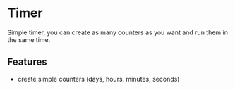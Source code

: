 # Timer
Simple timer, you can create as many counters as you want and run them in the same time.

## Features
- create simple counters (days, hours, minutes, seconds)

